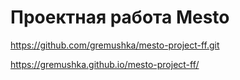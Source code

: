 # Проектная работа Mesto
https://github.com/gremushka/mesto-project-ff.git

https://gremushka.github.io/mesto-project-ff/

